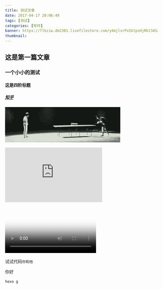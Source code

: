 ```yaml
---
title: 测试文章
date: 2017-04-17 20:06:49
tags: [测试]
categories: [写作]
banner: https://flkziw.dm2301.livefilestore.com/y4mjlsrPxSGtpsHjRkt34SzLoz8TIPyAH_NNvABYkq1E-Ve-cWoseFDTn06zS7vVaCbsQb2tIDdTpUxyAbxyVEah894LFAgkpVjOPy9k7z7enxKCloepZUQRQoeL0BcQFNGIbqM4gxkjiWcoK0Ijx5owbvQtlSMxPAT1UUC-UBSQZolOor5XfZWnrTnWmRmyVn9yS3_pEXSUcydvGAKgJQH3g?width=1920&height=872&cropmode=none
thumbnail:
---
```

## 这是第一篇文章
### 一个小小的测试
#### 这是四阶标题
##### [知乎](www.zhihu.com)
![](/images/Bruce-Lee.gif)
<!--more-->
<iframe src="https://onedrive.live.com/embed?cid=EC2636C8198B1002&resid=EC2636C8198B1002%2138298&authkey=AJ_lyB-w5FBCgfg" width="320" height="180" frameborder="0" scrolling="no" allowfullscreen></iframe>

<p><video controls poster="https://oohsjtdip.bkt.clouddn.com/%E7%86%8A%E7%8C%AB%E4%BA%BA%E4%B9%8B%E8%B0%9C.m4v_20170416_214113.png" preload="metadata" name="media"><source src="https://oohsjtdip.bkt.clouddn.com/%E7%86%8A%E7%8C%AB%E4%BA%BA%E4%B9%8B%E8%B0%9C.m4v" type="video/mp4"></video></p>

试试代码`你和他`

你好
```
hexo g
```
